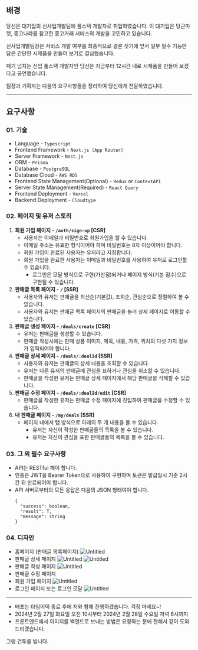 ## 배경

당신은 대기업의 신사업개발팀에 풀스택 개발자로 취업하였습니다. 이 대기업은 당근마켓, 중고나라를 참고한 중고거래 서비스의 개발을 고민하고 있습니다.

신사업개발팀장은 서비스 개발 여부를 최종적으로 결론 짓기에 앞서 일부 필수 기능만 담은 간단한 시제품을 만들어 보기로 결심했습니다.

패기 넘치는 신입 풀스택 개발자인 당신은 지금부터 12시간 내로 시제품을 만들어 보겠다고 공언했습니다.

팀장과 기획자는 다음의 요구사항들을 정리하여 당신에게 전달하였습니다.

---

## 요구사항

### 01. 기술

- Language - `Typescript`
- Frontend Framework - `Next.js (App Router)`
- Server Framework - `Nest.js`
- ORM - `Prisma`
- Database - `PostgreSQL`
- Database Cloud - `AWS RDS`
- Frontend State Management(Optional) - `Redux` or `ContextAPI`
- Server State Management(Required) - `React Query`
- Frontend Deployment - `Vercel`
- Backend Deployment - `Cloudtype`

### 02. 페이지 및 유저 스토리

1. **회원 가입 페이지 - `/auth/sign-up` [CSR]**
   - 사용자는 이메일과 비밀번호로 회원가입을 할 수 있습니다.
   - 이메일 주소는 유효한 형식이어야 하며 비밀번호는 8자 이상이어야 합니다.
   - 회원 가입이 완료된 사용자는 유저라고 지칭합니다.
   - 회원 가입을 완료한 사용자는 이메일과 비밀번호를 사용하여 유저로 로그인할 수 있습니다.
     - 로그인은 모달 방식으로 구현(가산점)되거나 페이지 방식(기본 점수)으로 구현될 수 있습니다.
2. **판매글 목록 페이지 - `/` [SSR]**
   - 사용자와 유저는 판매글을 최신순(기본값), 조회순, 관심순으로 정렬하여 볼 수 있습니다.
   - 사용자와 유저는 판매글 목록 페이지의 판매글을 눌러 상세 페이지로 이동할 수 있습니다.
3. **판매글 생성 페이지 - `/deals/create` [CSR]**
   - 유저는 판매글을 생성할 수 있습니다.
   - 판매글 작성시에는 판매 상품 이미지, 제목, 내용, 가격, 위치의 다섯 가지 정보가 입력되어야 합니다.
4. **판매글 상세 페이지 - `/deals/:dealId` [SSR]**
   - 사용자와 유저는 판매글의 상세 내용을 조회할 수 있습니다.
   - 유저는 다른 유저의 판매글에 관심을 표하거나 관심을 취소할 수 있습니다.
   - 판매글을 작성한 유저는 판매글 상세 페이지에서 해당 판매글을 삭제할 수 있습니다.
5. **판매글 수정 페이지 - `/deals/:dealId/edit` [CSR]**
   - 판매글을 작성한 유저는 판매글 수정 페이지에 진입하여 판매글을 수정할 수 있습니다.
6. **내 판매글 페이지 - `/my/deals` [SSR]**
   - 페이지 내에서 탭 방식으로 아래의 두 개 내용을 볼 수 있습니다.
     - 유저는 자신이 작성한 판매글들의 목록을 볼 수 있습니다.
     - 유저는 자신이 관심을 표한 판매글들의 목록을 볼 수 있습니다.

### 03. 그 외 필수 요구사항

- API는 RESTful 해야 합니다.
- 인증은 JWT을 Bearer Token으로 사용하여 구현하며 토큰은 발급일시 기준 2시간 뒤 만료되어야 합니다.
- API 서버로부터의 모든 응답은 다음의 JSON 형태여야 합니다.
  ```tsx
  {
  	"success": boolean,
  	"result": T,
  	"message": string
  }
  ```

### 04. 디자인

- 홈페이지 (판매글 목록페이지)
  ![Untitled](https://prod-files-secure.s3.us-west-2.amazonaws.com/46c56e05-258c-4112-872e-3216a4d34e6a/2d61c0e9-6724-482e-97be-95e2082da6d7/Untitled.png)
- 판매글 상세 페이지
  ![Untitled](https://prod-files-secure.s3.us-west-2.amazonaws.com/46c56e05-258c-4112-872e-3216a4d34e6a/f57a650c-ec1d-4f4d-aee5-9f6c6ea71718/Untitled.png)
  ![Untitled](https://prod-files-secure.s3.us-west-2.amazonaws.com/46c56e05-258c-4112-872e-3216a4d34e6a/c42def8b-ca34-4bed-82a3-e4473d902abb/Untitled.png)
- 판매글 작성 페이지
  ![Untitled](https://prod-files-secure.s3.us-west-2.amazonaws.com/46c56e05-258c-4112-872e-3216a4d34e6a/8d1198b2-cbe2-4fd1-abcd-4360dbf30773/Untitled.png)
- 판매글 수정 페이지
- 회원 가입 페이지
  ![Untitled](https://prod-files-secure.s3.us-west-2.amazonaws.com/46c56e05-258c-4112-872e-3216a4d34e6a/f0a34890-c030-4524-b5bc-eea87c005b65/Untitled.png)
- 로그인 페이지 또는 로그인 모달
  ![Untitled](https://prod-files-secure.s3.us-west-2.amazonaws.com/46c56e05-258c-4112-872e-3216a4d34e6a/8a2731c7-308d-40df-b573-b06b1601bc25/Untitled.png)

---

- 배포는 타임어택 종료 후에 저와 함께 진행하겠습니다. 걱정 마세요~!
- 2024년 2월 27일 화요일 오전 10시부터 2024년 2월 28일 수요일 저녁 6시까지
- 프론트엔드에서 이미지를 백엔드로 보내는 방법은 요청하는 분에 한해서 같이 도와드리겠습니다.

그럼 건투를 빕니다.
